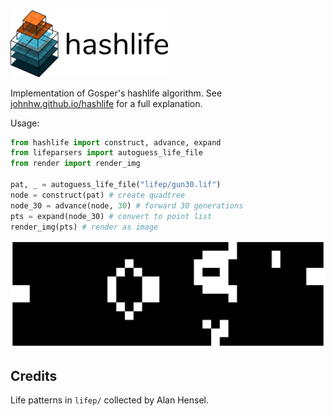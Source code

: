 <img src="imgs/header.png" width="50%">

Implementation of Gosper's hashlife algorithm. See [johnhw.github.io/hashlife](johnhw.github.io/hashlife) for a full explanation.

Usage:

```python
from hashlife import construct, advance, expand
from lifeparsers import autoguess_life_file
from render import render_img

pat, _ = autoguess_life_file("lifep/gun30.lif") 
node = construct(pat) # create quadtree
node_30 = advance(node, 30) # forward 30 generations
pts = expand(node_30) # convert to point list
render_img(pts) # render as image
```

<img src="imgs/gun30_30.png">

## Credits

Life patterns in `lifep/` collected by Alan Hensel.
